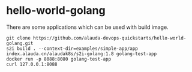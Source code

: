 # hello-world-golang

There are some applications which can be used with build image.

```
git clone https://github.com/alauda-devops-quickstarts/hello-world-golang.git
s2i build . --context-dir=examples/simple-app/app index.alauda.cn/alaudak8s/s2i-golang:1.8 golang-test-app
docker run -p 8088:8080 golang-test-app
curl 127.0.0.1:8088
```